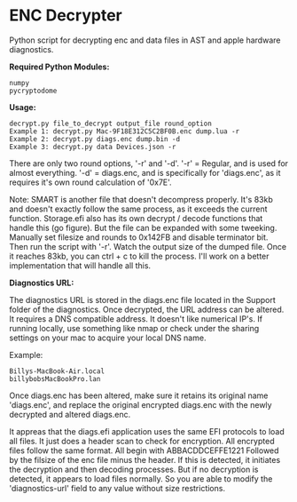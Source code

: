 # ENC Decrypter

Python script for decrypting enc and data files in AST and apple hardware diagnostics.

__Required Python Modules:__
```
numpy
pycryptodome
```

__Usage:__
```
decrypt.py file_to_decrypt output_file round_option
Example 1: decrypt.py Mac-9F18E312C5C2BF0B.enc dump.lua -r
Example 2: decrypt.py diags.enc dump.bin -d
Example 3: decrypt.py data Devices.json -r
```
There are only two round options, '-r' and '-d'. '-r' = Regular, and is used for almost everything. '-d' = diags.enc, and is specifically for 
'diags.enc', as it requires it's own round calculation of '0x7E'.

Note: SMART is another file that doesn't decompress properly. It's 83kb and doesn't exactly follow the same process, as it exceeds the current function.
Storage.efi also has its own decrypt / decode functions that handle this (go figure). But the file can be expanded with some tweeking. Manually set filesize 
and rounds to 0x142FB and disable terminator bit. Then run the script with '-r'. Watch the output size of the dumped file. Once it reaches 83kb, you can 
ctrl + c to kill the process. I'll work on a better implementation that will handle all this.

__Diagnostics URL:__

The diagnostics URL is stored in the diags.enc file located in the Support folder of the diagnostics. Once decrypted, the URL address can be altered.
It requires a DNS compatible address. It doesn't like numerical IP's. If running locally, use something like nmap or check under the sharing settings 
on your mac to acquire your local DNS name.

Example:
```
Billys-MacBook-Air.local
billybobsMacBookPro.lan
```

Once diags.enc has been altered, make sure it retains its original name 'diags.enc', and replace the original encrypted diags.enc with the newly
decrypted and altered diags.enc.

It appreas that the diags.efi application uses the same EFI protocols to load all files. It just does a header scan to check for encryption. All
encrypted files follow the same format. All begin with ABBACDDCEFFE1221 Followed by the filsize of the enc file minus the header. If this is detected, 
it initiates the decryption and then decoding processes. But if no decryption is detected, it appears to load files normally. So you are able to modify 
the 'diagnostics-url' field to any value without size restrictions.
